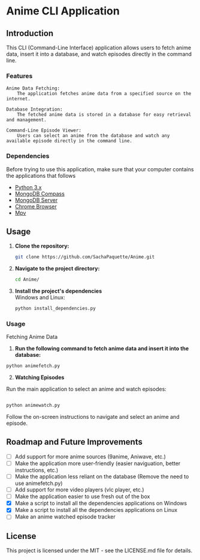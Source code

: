 # Anime CLI Application

## Introduction

This CLI (Command-Line Interface) application allows users to fetch anime data, insert it into a database, and watch episodes directly in the command line.

### Features

    Anime Data Fetching:
        The application fetches anime data from a specified source on the internet.

    Database Integration:
        The fetched anime data is stored in a database for easy retrieval and management.

    Command-Line Episode Viewer:
        Users can select an anime from the database and watch any available episode directly in the command line.

### Dependencies

Before trying to use this application, make sure that your computer contains the applications that follows

- [Python 3.x](https://www.python.org/downloads/)
- [MongoDB Compass](https://www.mongodb.com/try/download/compass)
- [MongoDB Server](https://www.mongodb.com/try/download/community)
- [Chrome Browser](https://www.google.com/chrome/)
- [Mpv](https://mpv.io/)

## Usage

1. **Clone the repository:**

   ```bash
   git clone https://github.com/SachaPaquette/Anime.git
   ```

2. **Navigate to the project directory:**

   ```bash
   cd Anime/
   ```

3. **Install the project's dependencies** <br>
   Windows and Linux:
   ```bash
   python install_dependencies.py
   ```

### Usage

Fetching Anime Data

1. **Run the following command to fetch anime data and insert it into the database:**

```bash
python animefetch.py
```

2. **Watching Episodes**

Run the main application to select an anime and watch episodes:

```bash

python animewatch.py
```

Follow the on-screen instructions to navigate and select an anime and episode.

## Roadmap and Future Improvements

- [ ] Add support for more anime sources (9anime, Aniwave, etc.)
- [ ] Make the application more user-friendly (easier naviguation, better instructions, etc.)
- [ ] Make the application less reliant on the database (Remove the need to use animefetch.py)
- [ ] Add support for more video players (vlc player, etc.)
- [ ] Make the application easier to use fresh out of the box
- [x] Make a script to install all the dependencies applications on Windows
- [x] Make a script to install all the dependencies applications on Linux
- [ ] Make an anime watched episode tracker

## License

This project is licensed under the MIT - see the LICENSE.md file for details.

